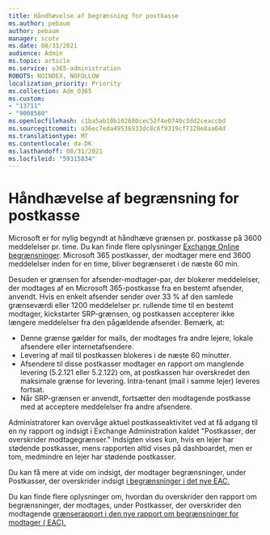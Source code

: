 ```yaml
---
title: Håndhævelse af begrænsning for postkasse
ms.author: pebaum
author: pebaum
manager: scotv
ms.date: 08/31/2021
audience: Admin
ms.topic: article
ms.service: o365-administration
ROBOTS: NOINDEX, NOFOLLOW
localization_priority: Priority
ms.collection: Adm_O365
ms.custom:
- "13711"
- "9008580"
ms.openlocfilehash: c1ba5ab10b102680cec52f4e0740c3dd2ceaccbd
ms.sourcegitcommit: a36ec7eda49536933dc8c6f9319cf7320e8aa04d
ms.translationtype: MT
ms.contentlocale: da-DK
ms.lasthandoff: 08/31/2021
ms.locfileid: "59315834"
---
```

# <a name="mailbox-receiving-limit-enforcement"></a>Håndhævelse af begrænsning for postkasse

Microsoft er for nylig begyndt at håndhæve grænsen pr. postkasse på 3600 meddelelser pr. time. Du kan finde flere oplysninger [Exchange Online begrænsninger](https://docs.microsoft.com/office365/servicedescriptions/exchange-online-service-description/exchange-online-limits#receiving-limits). Microsoft 365 postkasser, der modtager mere end 3600 meddelelser inden for en time, bliver begrænseret i de næste 60 min. 

Desuden er grænsen for afsender-modtager-par, der blokerer meddelelser, der modtages af en Microsoft 365-postkasse fra en bestemt afsender, anvendt. Hvis en enkelt afsender sender over 33 % af den samlede grænseværdi eller 1200 meddelelser pr. rullende time til en bestemt modtager, kickstarter SRP-grænsen, og postkassen accepterer ikke længere meddelelser fra den pågældende afsender. Bemærk, at:

- Denne grænse gælder for mails, der modtages fra andre lejere, lokale afsendere eller internetafsendere.
- Levering af mail til postkassen blokeres i de næste 60 minutter. 
- Afsendere til disse postkasser modtager en rapport om manglende levering (5.2.121 eller 5.2.122) om, at postkassen har overskredet den maksimale grænse for levering. Intra-tenant (mail i samme lejer) leveres fortsat.
- Når SRP-grænsen er anvendt, fortsætter den modtagende postkasse med at acceptere meddelelser fra andre afsendere.

Administratorer kan overvåge aktuel postkasseaktivitet ved at få adgang til en ny rapport og indsigt i Exchange Administration kaldet "Postkasser, der overskrider modtagegrænser." Indsigten vises kun, hvis en lejer har stødende postkasser, mens rapporten altid vises på dashboardet, men er tom, medmindre en lejer har stødende postkasser.

Du kan få mere at vide om indsigt, der modtager begrænsninger, under Postkasser, der overskrider indsigt [i begrænsninger i det nye EAC.](https://docs.microsoft.com/exchange/monitoring/mail-flow-insights/mailboxes-exceeding-receiving-limits-insights)

Du kan finde flere oplysninger om, hvordan du overskrider den rapport om begrænsninger, der modtages, under Postkasser, der overskrider den modtagende [grænserapport i den nye rapport om begrænsninger for modtager ( EAC).](https://docs.microsoft.com/exchange/monitoring/mail-flow-reports/mailboxes-exceeding-receiving-limits-report)